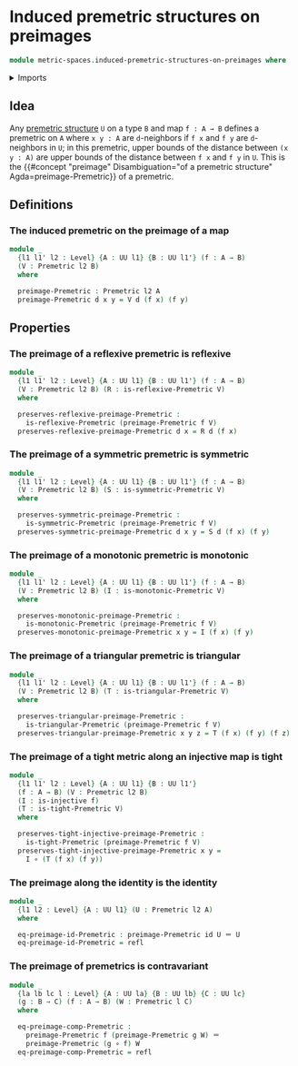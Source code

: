 # Induced premetric structures on preimages

```agda
module metric-spaces.induced-premetric-structures-on-preimages where
```

<details><summary>Imports</summary>

```agda
open import elementary-number-theory.positive-rational-numbers

open import foundation.function-types
open import foundation.identity-types
open import foundation.injective-maps
open import foundation.universe-levels

open import metric-spaces.extensional-premetric-structures
open import metric-spaces.monotonic-premetric-structures
open import metric-spaces.premetric-structures
open import metric-spaces.reflexive-premetric-structures
open import metric-spaces.symmetric-premetric-structures
open import metric-spaces.triangular-premetric-structures
```

</details>

## Idea

Any [premetric structure](metric-spaces.premetric-structures.md) `U` on a type
`B` and map `f : A → B` defines a premetric on `A` where `x y : A` are
`d`-neighbors if `f x` and `f y` are `d`-neighbors in `U`; in this premetric,
upper bounds of the distance between `(x y : A)` are upper bounds of the
distance between `f x` and `f y` in `U`. This is the
{{#concept "preimage" Disambiguation="of a premetric structure" Agda=preimage-Premetric}}
of a premetric.

## Definitions

### The induced premetric on the preimage of a map

```agda
module _
  {l1 l1' l2 : Level} {A : UU l1} {B : UU l1'} (f : A → B)
  (V : Premetric l2 B)
  where

  preimage-Premetric : Premetric l2 A
  preimage-Premetric d x y = V d (f x) (f y)
```

## Properties

### The preimage of a reflexive premetric is reflexive

```agda
module _
  {l1 l1' l2 : Level} {A : UU l1} {B : UU l1'} (f : A → B)
  (V : Premetric l2 B) (R : is-reflexive-Premetric V)
  where

  preserves-reflexive-preimage-Premetric :
    is-reflexive-Premetric (preimage-Premetric f V)
  preserves-reflexive-preimage-Premetric d x = R d (f x)
```

### The preimage of a symmetric premetric is symmetric

```agda
module _
  {l1 l1' l2 : Level} {A : UU l1} {B : UU l1'} (f : A → B)
  (V : Premetric l2 B) (S : is-symmetric-Premetric V)
  where

  preserves-symmetric-preimage-Premetric :
    is-symmetric-Premetric (preimage-Premetric f V)
  preserves-symmetric-preimage-Premetric d x y = S d (f x) (f y)
```

### The preimage of a monotonic premetric is monotonic

```agda
module _
  {l1 l1' l2 : Level} {A : UU l1} {B : UU l1'} (f : A → B)
  (V : Premetric l2 B) (I : is-monotonic-Premetric V)
  where

  preserves-monotonic-preimage-Premetric :
    is-monotonic-Premetric (preimage-Premetric f V)
  preserves-monotonic-preimage-Premetric x y = I (f x) (f y)
```

### The preimage of a triangular premetric is triangular

```agda
module _
  {l1 l1' l2 : Level} {A : UU l1} {B : UU l1'} (f : A → B)
  (V : Premetric l2 B) (T : is-triangular-Premetric V)
  where

  preserves-triangular-preimage-Premetric :
    is-triangular-Premetric (preimage-Premetric f V)
  preserves-triangular-preimage-Premetric x y z = T (f x) (f y) (f z)
```

### The preimage of a tight metric along an injective map is tight

```agda
module _
  {l1 l1' l2 : Level} {A : UU l1} {B : UU l1'}
  (f : A → B) (V : Premetric l2 B)
  (I : is-injective f)
  (T : is-tight-Premetric V)
  where

  preserves-tight-injective-preimage-Premetric :
    is-tight-Premetric (preimage-Premetric f V)
  preserves-tight-injective-preimage-Premetric x y =
    I ∘ (T (f x) (f y))
```

### The preimage along the identity is the identity

```agda
module _
  {l1 l2 : Level} {A : UU l1} (U : Premetric l2 A)
  where

  eq-preimage-id-Premetric : preimage-Premetric id U ＝ U
  eq-preimage-id-Premetric = refl
```

### The preimage of premetrics is contravariant

```agda
module _
  {la lb lc l : Level} {A : UU la} {B : UU lb} {C : UU lc}
  (g : B → C) (f : A → B) (W : Premetric l C)
  where

  eq-preimage-comp-Premetric :
    preimage-Premetric f (preimage-Premetric g W) ＝
    preimage-Premetric (g ∘ f) W
  eq-preimage-comp-Premetric = refl
```
